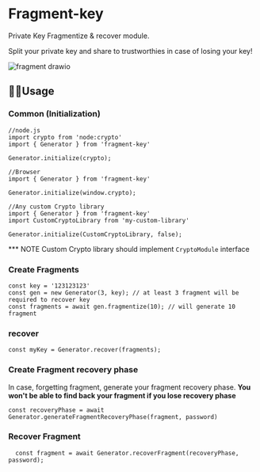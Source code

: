 # Fragment-key

Private Key Fragmentize & recover module.

Split your private key and share to trustworthies in case of losing your key!

![fragment drawio](https://github.com/dovigod/fragment/assets/30416914/b7498135-543f-4182-8dae-0064968a93d3)

## 🏃‍♂Usage

### Common (Initialization)

```
//node.js
import crypto from 'node:crypto'
import { Generator } from 'fragment-key'

Generator.initialize(crypto);
```

```
//Browser
import { Generator } from 'fragment-key'

Generator.initialize(window.crypto);
```

```
//Any custom Crypto library
import { Generator } from 'fragment-key'
import CustomCryptoLibrary from 'my-custom-library'

Generator.initialize(CustomCryptoLibrary, false);
```

\*\*\* NOTE Custom Crypto library should implement `CryptoModule` interface

### Create Fragments

```
const key = '123123123'
const gen = new Generator(3, key); // at least 3 fragment will be required to recover key
const fragments = await gen.fragmentize(10); // will generate 10 fragment

```

### recover

```
const myKey = Generator.recover(fragments);
```

### Create Fragment recovery phase

In case, forgetting fragment, generate your fragment recovery phase.
**You won't be able to find back your fragment if you lose recovery phase**

```
const recoveryPhase = await Generator.generateFragmentRecoveryPhase(fragment, password)

```

### Recover Fragment

```
  const fragment = await Generator.recoverFragment(recoveryPhase, password);
```

